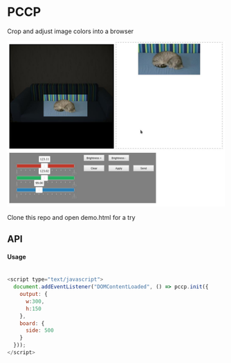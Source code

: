 # PCCP

Crop and adjust image colors into a browser

![alt text](./screenshot.jpg "Screenshot demo")

Clone this repo and open demo.html for a try

## API

#### Usage

```js

<script type="text/javascript">
  document.addEventListener("DOMContentLoaded", () => pccp.init({
    output: {
      w:300,
      h:150
    },
    board: {
      side: 500
    }
  }));
</script>

```
